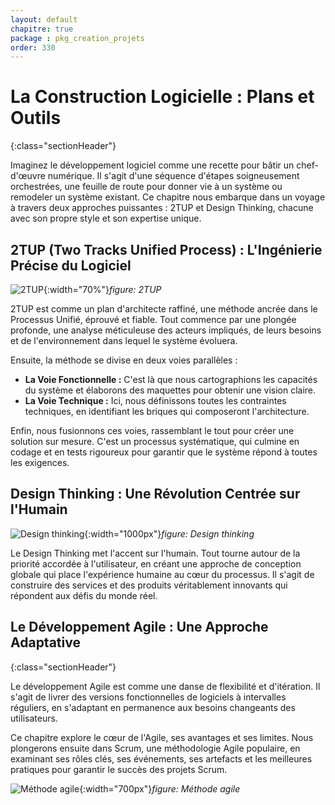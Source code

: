 ```yaml
---
layout: default
chapitre: true
package : pkg_creation_projets
order: 330
---
```




# La Construction Logicielle : Plans et Outils
{:class="sectionHeader"}

<!-- note -->

Imaginez le développement logiciel comme une recette pour bâtir un chef-d'œuvre numérique. Il s'agit d'une séquence d'étapes soigneusement orchestrées, une feuille de route pour donner vie à un système ou remodeler un système existant. Ce chapitre nous embarque dans un voyage à travers deux approches puissantes : 2TUP et Design Thinking, chacune avec son propre style et son expertise unique.

<!-- new slide -->

## 2TUP (Two Tracks Unified Process) : L'Ingénierie Précise du Logiciel

![2TUP](/soli-lms/pkg_creation_projets/developpement-agile/images/2tup.png){:width="70%"}*figure: 2TUP*
       
<!-- note -->

2TUP est comme un plan d'architecte raffiné, une méthode ancrée dans le Processus Unifié, éprouvé et fiable.  Tout commence par une plongée profonde, une analyse méticuleuse des acteurs impliqués, de leurs besoins et de l'environnement dans lequel le système évoluera. 

Ensuite, la méthode se divise en deux voies parallèles : 

   - **La Voie Fonctionnelle :** C'est là que nous cartographions les capacités du système et élaborons des maquettes pour obtenir une vision claire. 
   - **La Voie Technique :**  Ici, nous définissons toutes les contraintes techniques, en identifiant les briques qui composeront l'architecture. 

Enfin, nous fusionnons ces voies, rassemblant le tout pour créer une solution sur mesure. C'est un processus systématique, qui culmine en codage et en tests rigoureux pour garantir que le système répond à toutes les exigences.  

<!-- new slide -->

## Design Thinking : Une Révolution Centrée sur l'Humain

![Design thinking](/soli-lms/pkg_creation_projets/developpement-agile/images/design-thinking.png){:width="1000px"}*figure: Design thinking*

<!-- note -->

Le Design Thinking met l'accent sur l'humain. Tout tourne autour de la priorité accordée à l'utilisateur, en créant une approche de conception globale qui place l'expérience humaine au cœur du processus. Il s'agit de construire des services et des produits véritablement innovants qui répondent aux défis du monde réel.

<!-- new slide -->
## Le Développement Agile : Une Approche Adaptative

{:class="sectionHeader"}

<!-- note -->

Le développement Agile est comme une danse de flexibilité et d'itération.  Il s'agit de livrer des versions fonctionnelles de logiciels à intervalles réguliers, en s'adaptant en permanence aux besoins changeants des utilisateurs.

Ce chapitre explore le cœur de l'Agile, ses avantages et ses limites. Nous plongerons ensuite dans Scrum, une méthodologie Agile populaire, en examinant ses rôles clés, ses événements, ses artefacts et les meilleures pratiques pour garantir le succès des projets Scrum.


![Méthode agile](/soli-lms/pkg_creation_projets/developpement-agile/images/Scrum.png){:width="700px"}*figure: Méthode agile*

<!-- new slide -->